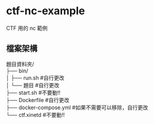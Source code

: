 # ctf-nc-example
CTF 用的 nc 範例  

## 檔案架構
題目資料夾/  
├── bin/  
│   ├── run.sh #自行更改  
│   └── 題目 #自行更改  
├── start.sh #不要動!!  
├── Dockerfile #自行更改  
├── docker-compose.yml #如果不需要可以移除，自行更改  
└── ctf.xinetd #不要動!!  

